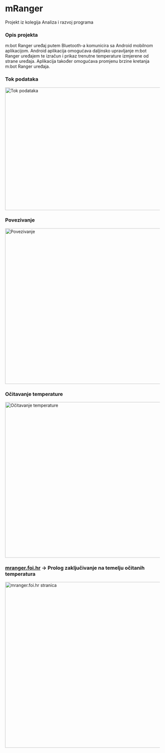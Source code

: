 # mRanger
Projekt iz kolegija Analiza i razvoj programa

### Opis projekta

m:bot Ranger uređaj putem Bluetooth-a komunicira sa Android mobilnom aplikacijom. Android aplikacija omogućava daljinsko upravljanje m:bot Ranger uređajem te izračun i prikaz trenutne temperature izmjerene od strane uređaja. Aplikacija također omogućava promjenu brzine kretanja m:bot Ranger uređaja.


### Tok podataka

<img alt="Tok podataka" src="https://github.com/krizebcev/mRanger/blob/master/readme_slike/readme_tok.png" width="819" height="400">

### Povezivanje

<img alt="Povezivanje" src="https://github.com/krizebcev/mRanger/blob/master/readme_slike/readme_spajanje.png" width="561" height="507">

### Očitavanje temperature

<img alt="Očitavanje temperature" src="https://github.com/krizebcev/mRanger/blob/master/readme_slike/readme_temp.png" width="561" height="507">

### [mranger.foi.hr](https://mranger.foi.hr/) -> Prolog zaključivanje na temelju očitanih temperatura

<img alt="mranger.foi.hr stranica" src="https://github.com/krizebcev/mRanger/blob/master/readme_slike/readme_stranica.png" width="950" height="540">

